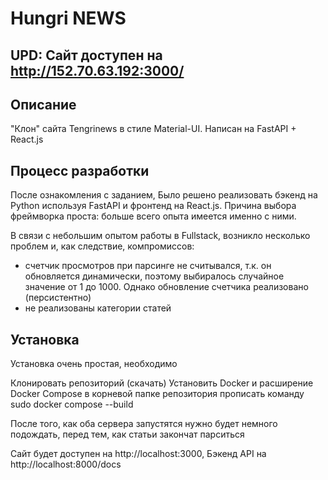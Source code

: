 # Hungri NEWS

## UPD: Сайт доступен на http://152.70.63.192:3000/

## Описание

"Клон" сайта Tengrinews в стиле Material-UI. Написан на FastAPI + React.js

## Процесс разработки

После ознакомления с заданием, Было решено реализовать бэкенд на Python используя FastAPI и фронтенд на React.js. Причина выбора фреймворка проста: больше всего опыта имеется именно с ними.

В связи с небольшим опытом работы в Fullstack, возникло несколько проблем и, как следствие, компромиссов:

-   счетчик просмотров при парсинге не считывался, т.к. он обновляется динамически, поэтому выбиралось случайное значение от 1 до 1000. Однако обновление счетчика реализовано (персистентно)
-   не реализованы категории статей

## Установка

Установка очень простая, необходимо

Клонировать репозиторий (скачать)
Установить Docker и расширение Docker Compose
в корневой папке репозитория прописать команду
sudo docker compose --build

После того, как оба сервера запустятся нужно будет немного подождать, перед тем, как статьи закончат парситься

Сайт будет доступен на http://localhost:3000, Бэкенд API на http://localhost:8000/docs
